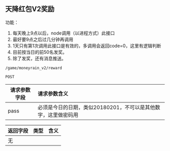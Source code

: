 
## 天降红包V2奖励

功能：

1. 每天晚上9点以后，node调用（以进程方式）此接口
1. 最好要9点之后过几分钟再调用
1. 1天只有第1次调用此接口是有效的，多调用会返回code=0，这里有逻辑判断
1. 目前按当日的前50名发奖。
1. 除了发奖，还有消息推送。


~~~
/game/moneyrain_v2/reward
~~~
~~~
POST
~~~

| 请求参数字段        | 请求参数含义  |
| -------- |:------|
|pass|必须是今日的日期，类似20180201，不可以是其他数字，这里做密码用|


| 返回字段        | 类型 |含义  |
| -------- |:------|:------|
| 无     |  |  |

